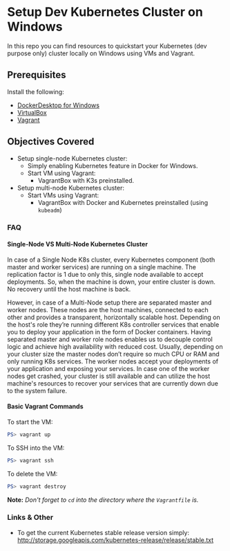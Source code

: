 # Setup Dev Kubernetes Cluster on Windows

In this repo you can find resources to quickstart your Kubernetes (dev purpose only) cluster locally on Windows using VMs and Vagrant.

## Prerequisites

Install the following:

- [DockerDesktop for Windows](https://www.docker.com/products/docker-desktop)
- [VirtualBox](https://www.virtualbox.org/)
- [Vagrant](https://www.vagrantup.com/)

## Objectives Covered

- Setup single-node Kubernetes cluster:
    - Simply enabling Kubernetes feature in Docker for Windows.
    - Start VM using Vagrant:
        - VagrantBox with K3s preinstalled.
- Setup multi-node Kubernetes cluster:
    - Start VMs using Vagrant:
        - VagrantBox with Docker and Kubernetes preinstalled (using `kubeadm`)

### FAQ

#### Single-Node VS Multi-Node Kubernetes Cluster

In case of a Single Node K8s cluster, every Kubernetes component (both master and worker services) are running on a single machine. The replication factor is 1 due to only this, single node available to accept deployments. So, when the machine is down, your entire cluster is down. No recovery until the host machine is back.

However, in case of a Multi-Node setup there are separated master and worker nodes. These nodes are the host machines, connected to each other and provides a transparent, horizontally scalable host. Depending on the host's role they’re running different K8s controller services that enable you to deploy your application in the form of Docker containers. Having separated master and worker role nodes enables us to decouple control logic and achieve high availability with reduced cost. Usually, depending on your cluster size the master nodes don’t require so much CPU or RAM and only running K8s services. The worker nodes accept your deployments of your application and exposing your services. In case one of the worker nodes get crashed, your cluster is still available and can utilize the host machine's resources to recover your services that are currently down due to the system failure.

#### Basic Vagrant Commands

To start the VM:

``` PowerShell
PS> vagrant up
```

To SSH into the VM:

``` PowerShell
PS> vagrant ssh
```

To delete the VM:

``` PowerShell
PS> vagrant destroy
```

**Note:** *Don't forget to `cd` into the directory where the `Vagrantfile` is.*

### Links & Other

- To get the current Kubernetes stable release version simply: http://storage.googleapis.com/kubernetes-release/release/stable.txt